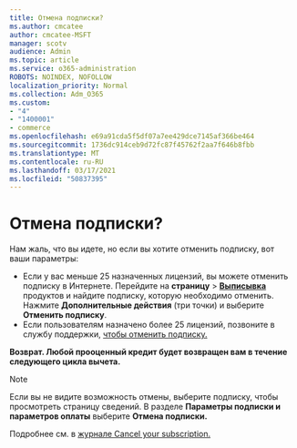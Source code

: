 ```yaml
---
title: Отмена подписки?
ms.author: cmcatee
author: cmcatee-MSFT
manager: scotv
audience: Admin
ms.topic: article
ms.service: o365-administration
ROBOTS: NOINDEX, NOFOLLOW
localization_priority: Normal
ms.collection: Adm_O365
ms.custom:
- "4"
- "1400001"
- commerce
ms.openlocfilehash: e69a91cda5f5df07a7ee429dce7145af366be464
ms.sourcegitcommit: 1736dc914ceb9d72fc87f45762f2aa7f646b8fbb
ms.translationtype: MT
ms.contentlocale: ru-RU
ms.lasthandoff: 03/17/2021
ms.locfileid: "50837395"
---
```

# <a name="canceling-your-subscription"></a>Отмена подписки?

Нам жаль, что вы идете, но если вы хотите отменить подписку, вот ваши параметры:
  
- Если у вас меньше 25 назначенных лицензий, вы можете отменить подписку в Интернете. Перейдите на **страницу** \> **[Выписывка](https://go.microsoft.com/fwlink/p/?linkid=842054)** продуктов и найдите подписку, которую необходимо отменить. Нажмите **Дополнительные действия** (три точки) и выберите **Отменить подписку**.
- Если пользователям назначено более 25 лицензий, позвоните в службу поддержки, [чтобы отменить подписку.](https://docs.microsoft.com/microsoft-365/admin/contact-support-for-business-products?view=o365-worldwide)
  
**Возврат. Любой прооценный кредит будет возвращен вам в течение следующего цикла вычета.**

> [!NOTE]
> Если вы не видите возможность отмены, выберите подписку, чтобы просмотреть страницу сведений. В разделе **Параметры подписки и параметров оплаты** выберите **Отмена подписки.**

Подробнее см. в [журнале Cancel your subscription.](https://docs.microsoft.com/microsoft-365/commerce/subscriptions/cancel-your-subscription)